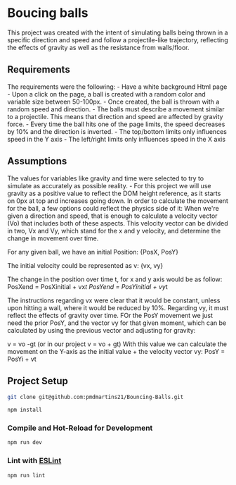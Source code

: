 # Boucing balls


This project was created with the intent of simulating balls being thrown in a specific direction and speed and follow a projectile-like trajectory, reflecting the effects of gravity as well as the resistance from walls/floor.


## Requirements
The requirements were the following:
	- Have a white background Html page
	- Upon a click on the page, a ball is created with a random color and variable size between 50-100px.
	- Once created, the ball is thrown with a random speed and direction.
	- The balls must describe a movement similar to a projectile. This means that direction and speed are affected by gravity force.
	- Every time the ball hits one of the page limits, the speed decreases by 10% and the direction is inverted.
	- The top/bottom limits only influences speed in the Y axis
	- The left/right limits only influences speed in the X axis

## Assumptions
The values for variables like gravity and time were selected to try to simulate as accurately as possible reality.
	- For this project we will use gravity as a positive value to reflect the DOM height reference, as it starts on 0px at top and increases going down.
In order to calculate the movement for the ball, a few options could reflect the physics side of it:
When we're given a direction and speed, that is enough to calculate a velocity vector (Vo) that includes both of these aspects.
This velocity vector can be divided in two, Vx and Vy, which stand for the x and y velocity, and determine the change in movement over time.


For any given ball, we have an initial 
Position: {PosX, PosY}

The initial velocity could be represented as 
v: {vx, vy}

The change in the position over time t, for x and y axis would be as follow:
PosXend = PosXinitial + vx*t
PosYend = PosYinitial + vy*t

The instructions regarding vx were clear that it would be constant, unless upon hitting a wall, where it would be reduced by 10%.
Regarding vy, it must reflect the effects of gravity over time.
FOr the PosY movement we just need the prior PosY, and the vector vy for that given moment, which can be calculated by using the previous vector and adjusting for gravity:

v = vo -gt (or in our project v = vo + gt)
With this value we can calculate the movement on the Y-axis as the initial value + the velocity vector vy:
PosY = PosYi + vt

## Project Setup
```sh
git clone git@github.com:pmdmartins21/Bouncing-Balls.git
```

```sh
npm install
```

### Compile and Hot-Reload for Development

```sh
npm run dev
```


### Lint with [ESLint](https://eslint.org/)

```sh
npm run lint
```
